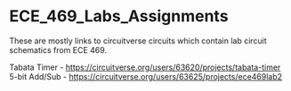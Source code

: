 # ECE_469_Labs_Assignments

These are mostly links to circuitverse circuits which contain lab circuit schematics from ECE 469.


Tabata Timer - https://circuitverse.org/users/63620/projects/tabata-timer
5-bit Add/Sub - https://circuitverse.org/users/63625/projects/ece469lab2 
